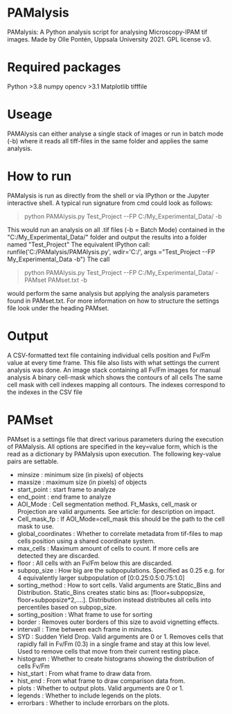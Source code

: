 # PAMalysis
PAMalysis: A Python analysis script for analysing Microscopy-IPAM tif images. Made by Olle Pontén, Uppsala University 2021. GPL license v3.

# Required packages
  Python >3.8
  numpy
  opencv >3.1
  Matplotlib
  tifffile
  

# Useage
PAMAlysis can either analyse a single stack of images or run in batch mode (-b) where it reads all tiff-files in the same folder and applies the same analysis.

# How to run
PAMalysis is run as directly from the shell or via IPython or the Jupyter interactive shell. A typical run signature from cmd could look as follows:

> python PAMAlysis.py Test_Project --FP C:/My_Experimental_Data/ -b

This would run an analysis on all .tif files (-b = Batch Mode) contained in the "C:/My_Experimental_Data/" folder and output the results into a folder named "Test_Project"
The equivalent IPython call:
runfile('C:/PAMalysis/PAMAlysis.py', wdir='C:/', args ="Test_Project --FP My_Experimental_Data -b")
The call

> python PAMAlysis.py Test_Project --FP C:/My_Experimental_Data/ -PAMset PAMset.txt -b

would perform the same analysis but applying the analysis parameters found in PAMset.txt. For more information on how to structure the settings file look under the heading PAMset.

# Output
  A CSV-formatted text file containing individual cells position and Fv/Fm value at every time frame. This file also lists with what settings the current analysis was done.
  An image stack containing all Fv/Fm images for manual analysis
  A binary cell-mask which shows the contours of all cells
  The same cell mask with cell indexes mapping all contours. The indexes correspond to the indexes in the CSV file

# PAMset
PAMset is a settings file that direct various parameters during the execution of PAMalysis. All options are specified in the key=value form, which is the read as a dictionary by PAMalysis upon execution.
The following key-value pairs are settable.
- minsize : minimum size (in pixels) of objects
- maxsize : maximum size (in pixels) of objects
- start_point : start frame to analyze
- end_point : end frame to analyze
- AOI_Mode : Cell segmentation method. Ft_Masks, cell_mask or Projection are valid arguments. See article: for description on impact.
- Cell_mask_fp : If AOI_Mode=cell_mask this should be the path to the cell mask to use.
- global_coordinates : Whether to correlate metadata from tif-files to map cells position using a shared coordinate system.
- max_cells : Maximum amount of cells to count. If more cells are detected they are discarded.
- floor : All cells with an Fv/Fm below this are discarded.
- subpop_size : How big are the subpopulations. Specified as 0.25 e.g. for 4 equivalently larger subpopulation of [0:0.25:0.5:0.75:1.0]
- sorting_method : How to sort cells. Valid arguments are Static_Bins and Distribution. Static_Bins creates static bins as: [floor+subpopsize, floor+subpopsize*2,....]. Distribution instead distributes all cells into percentiles based on subpop_size.
- sorting_position : What frame to use for sorting
- border : Removes outer borders of this size to avoid vignetting effects.
- intervall : Time between each frame in minutes.
- SYD : Sudden Yield Drop. Valid arguments are 0 or 1. Removes cells that rapidly fall in Fv/Fm (0.3) in a single frame and stay at this low level. Used to remove cells that move from their current resting place.
- histogram : Whether to create histograms showing the distribution of cells Fv/Fm
- hist_start : From what frame to draw data from.
- hist_end : From what frame to draw comparison data from.
- plots : Whether to output plots. Valid arguments are 0 or 1.
- legends : Whether to include legends on the plots.
- errorbars : Whether to include errorbars on the plots.
